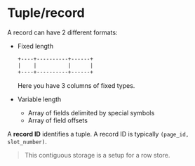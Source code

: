 # Tuple/record

A record can have 2 different formats:

* Fixed length

    ```txt
    +----+----------+------+
    |    |          |      |
    +----+----------+------+
    ```

    Here you have 3 columns of fixed types.

* Variable length
    * Array of fields delimited by special symbols
    * Array of field offsets

A **record ID** identifies a tuple. A record ID is typically `(page_id, slot_number)`.

> This contiguous storage is a setup for a row store.
